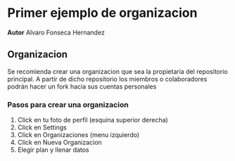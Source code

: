 # Primer ejemplo de organizacion

**Autor** Alvaro Fonseca Hernandez

## Organizacion

Se recomienda crear una organizacion que sea la propietaria del repositorio principal. A partir de dicho repositorio los miembros o colaboradores podrán hacer un fork hacia sus cuentas personales

### Pasos para crear una organizacion

1. Click en tu foto de perfil (esquina superior derecha)
2. Click en Settings
3. Click en Organizaciones (menu izquierdo)
4. Click en Nueva Organizacion
5. Elegir plan y llenar datos